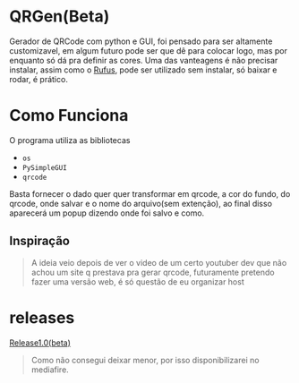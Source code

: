 # QRGen(Beta)
Gerador de QRCode com python e GUI, foi pensado para ser altamente customizavel, em algum futuro pode ser que dê para colocar logo, mas por enquanto só dá pra definir as cores. Uma das vanteagens é não precisar instalar, assim como o [Rufus](https://rufus.ie/pt_BR/), pode ser utilizado sem instalar, só baixar e rodar, é prático.

# Como Funciona
O programa utiliza as bibliotecas <br>
- ```os```
- ```PySimpleGUI```
- ```qrcode```

Basta fornecer o dado quer quer transformar em qrcode, a cor do fundo, do qrcode, onde salvar e o nome do arquivo(sem extenção), ao final disso aparecerá um popup dizendo onde foi salvo e como.

## Inspiração
> A ideia veio depois de ver o video de um certo youtuber dev que não achou um site q prestava pra gerar qrcode, futuramente pretendo fazer uma versão web, é só questão de eu organizar host

# releases

[Release1.0(beta)](https://www.mediafire.com/file/zxk74b2en7kwvtc/QRGen_Beta_1.0.exe/file)
 >Como não consegui deixar menor, por isso disponibilizarei no mediafire.
